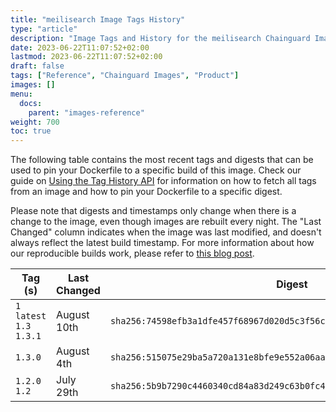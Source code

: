 ```yaml
---
title: "meilisearch Image Tags History"
type: "article"
description: "Image Tags and History for the meilisearch Chainguard Image"
date: 2023-06-22T11:07:52+02:00
lastmod: 2023-06-22T11:07:52+02:00
draft: false
tags: ["Reference", "Chainguard Images", "Product"]
images: []
menu:
  docs:
    parent: "images-reference"
weight: 700
toc: true
---
```


The following table contains the most recent tags and digests that can be used to pin your Dockerfile to a specific build of this image. Check our guide on [Using the Tag History API](/chainguard/chainguard-images/using-the-tag-history-api/) for information on how to fetch all tags from an image and how to pin your Dockerfile to a specific digest.

Please note that digests and timestamps only change when there is a change to the image, even though images are rebuilt every night. The "Last Changed" column indicates when the image was last modified, and doesn't always reflect the latest build timestamp. For more information about how our reproducible builds work, please refer to [this blog post](https://www.chainguard.dev/unchained/reproducing-chainguards-reproducible-image-builds).

| Tag (s)                     | Last Changed | Digest                                                                    |
|-----------------------------|--------------|---------------------------------------------------------------------------|
|  `1` `latest` `1.3` `1.3.1` | August 10th  | `sha256:74598efb3a1dfe457f68967d020d5c3f56cb9d8045bc9f9a04da14f2915afeff` |
|  `1.3.0`                    | August 4th   | `sha256:515075e29ba5a720a131e8bfe9e552a06aad06be649998844039fdf7adc71cee` |
|  `1.2.0` `1.2`              | July 29th    | `sha256:5b9b7290c4460340cd84a83d249c63b0fc4127a9bfa17615f41e16583339e06f` |

